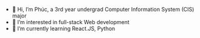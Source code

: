 - 👋 Hi, I’m Phúc, a 3rd year undergrad Computer Information System (CIS) major
- 👀 I’m interested in full-stack Web development
- 🌱 I’m currently learning React.JS, Python
